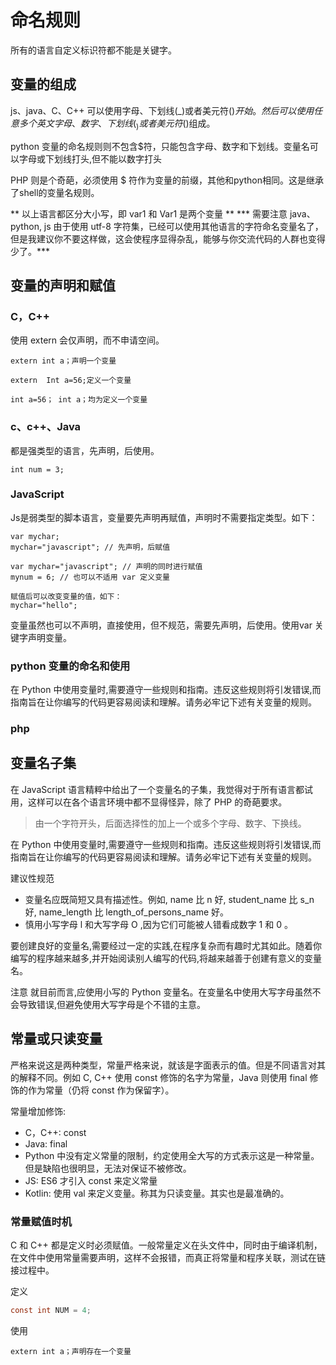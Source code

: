 # 命名规则
所有的语言自定义标识符都不能是关键字。

## 变量的组成

js、java、C、C++ 可以使用字母、下划线(_)或者美元符($)开始。
然后可以使用任意多个英文字母、数字、下划线(_)或者美元符($)组成。

python 变量的命名规则则不包含$符，只能包含字母、数字和下划线。变量名可以字母或下划线打头,但不能以数字打头

PHP 则是个奇葩，必须使用 $ 符作为变量的前缀，其他和python相同。这是继承了shell的变量名规则。

** 以上语言都区分大小写，即 var1 和 Var1 是两个变量 **
*** 需要注意 java、python, js 由于使用 utf-8 字符集，已经可以使用其他语言的字符命名变量名了，但是我建议你不要这样做，这会使程序显得杂乱，能够与你交流代码的人群也变得少了。***

## 变量的声明和赋值

### C，C++
使用 extern 会仅声明，而不申请空间。

```
extern int a；声明一个变量

extern  Int a=56;定义一个变量

int a=56； int a；均为定义一个变量
```


### c、c++、Java

都是强类型的语言，先声明，后使用。
```
int num = 3;
```

### JavaScript

Js是弱类型的脚本语言，变量要先声明再赋值，声明时不需要指定类型。如下：
```
var mychar;
mychar="javascript"; // 先声明，后赋值

var mychar="javascript"; // 声明的同时进行赋值
mynum = 6; // 也可以不适用 var 定义变量

赋值后可以改变变量的值，如下：
mychar="hello";
```

变量虽然也可以不声明，直接使用，但不规范，需要先声明，后使用。使用var 关键字声明变量。

### python 变量的命名和使用

在 Python 中使用变量时,需要遵守一些规则和指南。违反这些规则将引发错误,而指南旨在让你编写的代码更容易阅读和理解。请务必牢记下述有关变量的规则。



### php

## 变量名子集
在 JavaScript 语言精粹中给出了一个变量名的子集，我觉得对于所有语言都试用，这样可以在各个语言环境中都不显得怪异，除了 PHP 的奇葩要求。

> 由一个字符开头，后面选择性的加上一个或多个字母、数字、下换线。


在 Python 中使用变量时,需要遵守一些规则和指南。违反这些规则将引发错误,而指南旨在让你编写的代码更容易阅读和理解。请务必牢记下述有关变量的规则。

建议性规范
- 变量名应既简短又具有描述性。例如, name 比 n 好, student_name 比 s_n 好, name_length 比 length_of_persons_name 好。
- 慎用小写字母 l 和大写字母 O ,因为它们可能被人错看成数字 1 和 0 。

要创建良好的变量名,需要经过一定的实践,在程序复杂而有趣时尤其如此。随着你编写的程序越来越多,并开始阅读别人编写的代码,将越来越善于创建有意义的变量名。

注意  就目前而言,应使用小写的 Python 变量名。在变量名中使用大写字母虽然不会导致错误,但避免使用大写字母是个不错的主意。

## 常量或只读变量

严格来说这是两种类型，常量严格来说，就该是字面表示的值。但是不同语言对其的解释不同。例如 C, C++ 使用 const 修饰的名字为常量，Java 则使用 final 修饰的作为常量（仍将 const 作为保留字）。

常量增加修饰:
- C，C++: const
- Java: final
- Python 中没有定义常量的限制，约定使用全大写的方式表示这是一种常量。但是缺陷也很明显，无法对保证不被修改。
- JS: ES6 才引入 const 来定义常量
- Kotlin: 使用 val 来定义变量。称其为只读变量。其实也是最准确的。

### 常量赋值时机

C 和 C++ 都是定义时必须赋值。一般常量定义在头文件中，同时由于编译机制，在文件中使用常量需要声明，这样不会报错，而真正将常量和程序关联，测试在链接过程中。

定义
```c
const int NUM = 4;
```

使用
```
extern int a；声明存在一个变量

```
